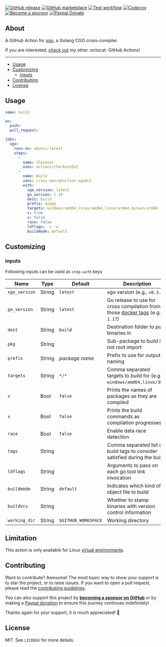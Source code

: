 [![GitHub release](https://img.shields.io/github/release/crazy-max/ghaction-xgo.svg?style=flat-square)](https://github.com/crazy-max/ghaction-xgo/releases/latest)
[![GitHub marketplace](https://img.shields.io/badge/marketplace-golang--cgo--cross--compiler-blue?logo=github&style=flat-square)](https://github.com/marketplace/actions/golang-cgo-cross-compiler)
[![Test workflow](https://img.shields.io/github/workflow/status/crazy-max/ghaction-xgo/test?label=test&logo=github&style=flat-square)](https://github.com/crazy-max/ghaction-xgo/actions?workflow=test)
[![Codecov](https://img.shields.io/codecov/c/github/crazy-max/ghaction-xgo?logo=codecov&style=flat-square)](https://codecov.io/gh/crazy-max/ghaction-xgo)
[![Become a sponsor](https://img.shields.io/badge/sponsor-crazy--max-181717.svg?logo=github&style=flat-square)](https://github.com/sponsors/crazy-max)
[![Paypal Donate](https://img.shields.io/badge/donate-paypal-00457c.svg?logo=paypal&style=flat-square)](https://www.paypal.me/crazyws)

## About

A GitHub Action for [xgo](https://github.com/crazy-max/xgo), a Golang CGO cross-compiler.

If you are interested, [check out](https://git.io/Je09Y) my other :octocat: GitHub Actions!

___

* [Usage](#usage)
* [Customizing](#customizing)
  * [inputs](#inputs)
* [Contributing](#contributing)
* [License](#license)

## Usage

```yaml
name: build

on:
  push:
  pull_request:

jobs:
  xgo:
    runs-on: ubuntu-latest
    steps:
      -
        name: Checkout
        uses: actions/checkout@v2
      -
        name: Build
        uses: crazy-max/ghaction-xgo@v2
        with:
          xgo_version: latest
          go_version: 1.18
          dest: build
          prefix: myapp
          targets: windows/amd64,linux/amd64,linux/arm64,darwin/arm64
          v: true
          x: false
          race: false
          ldflags: -s -w
          buildmode: default
```

## Customizing

### inputs

Following inputs can be used as `step.with` keys

| Name          | Type    | Default             | Description                                                                                                                  |
|---------------|---------|---------------------|------------------------------------------------------------------------------------------------------------------------------|
| `xgo_version` | String  | `latest`            | xgo version (e.g., `v0.3.2`)                                                                                                 |
| `go_version`  | String  | `latest`            | Go release to use for cross compilation from those [docker tags](https://hub.docker.com/r/crazymax/xgo/tags/) (e.g., `1.17`) |
| `dest`        | String  | `build`             | Destination folder to put binaries in                                                                                        |
| `pkg`         | String  |                     | Sub-package to build if not root import                                                                                      |
| `prefix`      | String  | _package name_      | Prefix to use for output naming                                                                                              |
| `targets`     | String  | `*/*`               | Comma separated targets to build for (e.g. `windows/amd64,linux/386`)                                                        |
| `v`           | Bool    | `false`             | Prints the names of packages as they are compiled                                                                            |
| `x`           | Bool    | `false`             | Prints the build commands as compilation progresses                                                                          |
| `race`        | Bool    | `false`             | Enable data race detection                                                                                                   |
| `tags`        | String  |                     | Comma separated list of build tags to consider satisfied during the build                                                    |
| `ldflags`     | String  |                     | Arguments to pass on each go tool link invocation                                                                            |
| `buildmode`   | String  | `default`           | Indicates which kind of object file to build                                                                                 |
| `buildvcs`    | String  |                     | Whether to stamp binaries with version control information                                                                   |
| `working_dir` | String  | `$GITHUB_WORKSPACE` | Working directory                                                                                                            |

## Limitation

This action is only available for Linux [virtual environments](https://help.github.com/en/articles/virtual-environments-for-github-actions#supported-virtual-environments-and-hardware-resources).

## Contributing

Want to contribute? Awesome! The most basic way to show your support is to star the project, or to raise issues. If
you want to open a pull request, please read the [contributing guidelines](.github/CONTRIBUTING.md).

You can also support this project by [**becoming a sponsor on GitHub**](https://github.com/sponsors/crazy-max) or by
making a [Paypal donation](https://www.paypal.me/crazyws) to ensure this journey continues indefinitely!

Thanks again for your support, it is much appreciated! :pray:

## License

MIT. See `LICENSE` for more details.
